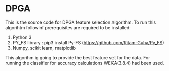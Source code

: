 # DPGA

This is the source code for DPGA feature selection algorithm. 
To run this algorihtm followinf prerequisites are required to be installed:
1. Python 3
2. PY_FS library : pip3 install Py-FS (https://github.com/Ritam-Guha/Py_FS)
3. Numpy, scikit learn, matplotlib

This algorihm ig going to provide the best feature set for the data. For running the classifier for accuracy calculations WEKA(3.8.4) had been used.
